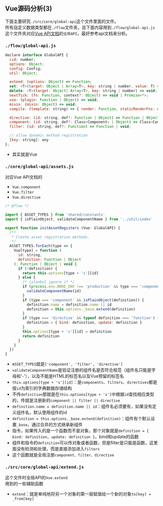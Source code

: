 ## Vue源码分析(3)

下面主要研究`./src/core/global-api`这个文件里面的文件。   
所有自定义数据类型都在`./flow`文件夹，且下面内容用到`./flow/global-api.js`    
这个文件夹对应[Vue API文档](https://cn.vuejs.org/v2/api/#Vue-component)的`全局API`，最好参考api文档来分析。

### `./flow/global-api.js`

```js
declare interface GlobalAPI {
  cid: number;
  options: Object;
  config: Config;
  util: Object;

  extend: (options: Object) => Function;
  set: <T>(target: Object | Array<T>, key: string | number, value: T) => T;
  delete: <T>(target: Object| Array<T>, key: string | number) => void;
  nextTick: (fn: Function, context?: Object) => void | Promise<*>;
  use: (plugin: Function | Object) => void;
  mixin: (mixin: Object) => void;
  compile: (template: string) => { render: Function, staticRenderFns: Array<Function> };

  directive: (id: string, def?: Function | Object) => Function | Object | void;
  component: (id: string, def?: Class<Component> | Object) => Class<Component>;
  filter: (id: string, def?: Function) => Function | void;

  // allow dynamic method registration
  [key: string]: any
};
```

- 其实就是Vue

### `./core/global-api/assets.js`

对应Vue API文档的

- `Vue.component`
- `Vue.filter`
- `Vue.directive`
 
```js
/* @flow */

import { ASSET_TYPES } from 'shared/constants'
import { isPlainObject, validateComponentName } from '../util/index'

export function initAssetRegisters (Vue: GlobalAPI) {
  /**
   * Create asset registration methods.
   */
  ASSET_TYPES.forEach(type => {
    Vue[type] = function (
      id: string,
      definition: Function | Object
    ): Function | Object | void {
      if (!definition) {
        return this.options[type + 's'][id]
      } else {
        /* istanbul ignore if */
        if (process.env.NODE_ENV !== 'production' && type === 'component') {
          validateComponentName(id)
        }
        if (type === 'component' && isPlainObject(definition)) {
          definition.name = definition.name || id
          definition = this.options._base.extend(definition)
        }
        if (type === 'directive' && typeof definition === 'function') {
          definition = { bind: definition, update: definition }
        }
        this.options[type + 's'][id] = definition
        return definition
      }
    }
  })
}
```

- `ASSET_TYPES`就是`['component', 'filter', 'directive']`
- `validateComponentName`是验证注册的组件名是否符合规范（组件名只能是字母和'-'），以及不能是HTML的标签名以及Vue预留的标签名<component>
- `this.options[type + 's'][id]`：是`components`、`filters`、`directives`都是按`id`为索引的字典数据存储结构
- 不传`definition`那就是在`this.options[type + 's']`中根据`id`查找相应类型的，传就是注册新的`component || filter || directive`
- `definition.name = definition.name || id`：组件名必须要有，如果没有定义组件名，默认使用组件的id
- `definition = this.options._base.extend(definition)`：组件有个默认设置`_base`，通过合并的方式继承新组件
- 指令，如果传入的是一个函数而不是对象，那个对象就是`definition = { bind: definition, update: definition }`，bind和update的函数
- 组件和指令的`definition`可以传对象或者函数，但是filter是只能是函数，这里面没有检测和处理，而是直接添加进入`filters`
- 这个函数就是全局注册`component、filter、directive`

### `./src/core/global-api/extend.js`

这个文件时全局API的`Vue.extend`   
用到的一些辅助函数

- `extend`：就是单纯地将另一个对象的第一层赋值给一个新的对象`to[key] = _from[key]`
